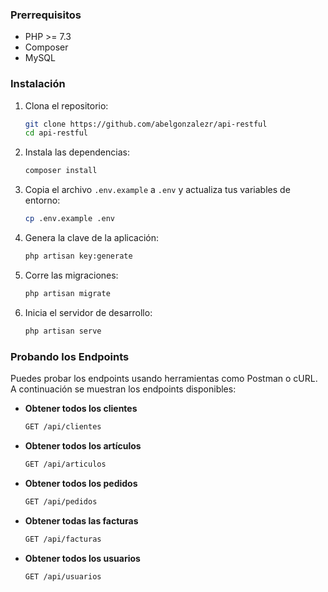 ### Prerrequisitos

- PHP >= 7.3
- Composer
- MySQL

### Instalación

1. Clona el repositorio:
    ```sh
    git clone https://github.com/abelgonzalezr/api-restful
    cd api-restful
    ```

2. Instala las dependencias:
    ```sh
    composer install
    ```

3. Copia el archivo `.env.example` a `.env` y actualiza tus variables de entorno:
    ```sh
    cp .env.example .env
    ```

4. Genera la clave de la aplicación:
    ```sh
    php artisan key:generate
    ```

5. Corre las migraciones:
    ```sh
    php artisan migrate
    ```

6. Inicia el servidor de desarrollo:
    ```sh
    php artisan serve
    ```

### Probando los Endpoints

Puedes probar los endpoints usando herramientas como Postman o cURL. A continuación se muestran los endpoints disponibles:

- **Obtener todos los clientes**
    ```sh
    GET /api/clientes
    ```

- **Obtener todos los artículos**
    ```sh
    GET /api/articulos
    ```

- **Obtener todos los pedidos**
    ```sh
    GET /api/pedidos
    ```

- **Obtener todas las facturas**
    ```sh
    GET /api/facturas
    ```

- **Obtener todos los usuarios**
    ```sh
    GET /api/usuarios
    ```



